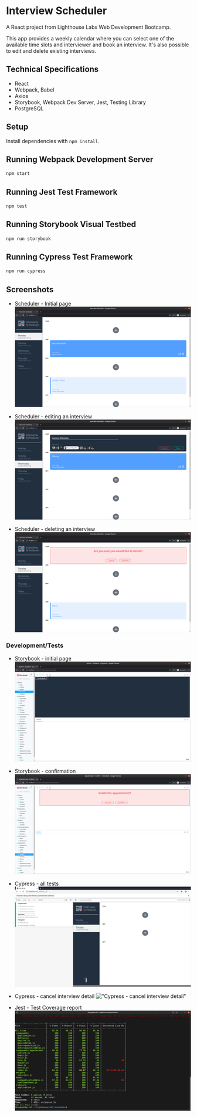 # Interview Scheduler
A React project from Lighthouse Labs Web Development Bootcamp.

This app provides a weekly calendar where you can select one of the available time slots and interviewer and book an interview.
It's also possible to edit and delete existing interviews.

## Technical Specifications
- React
- Webpack, Babel
- Axios
- Storybook, Webpack Dev Server, Jest, Testing Library
- PostgreSQL

## Setup

Install dependencies with `npm install`.

## Running Webpack Development Server

```sh
npm start
```

## Running Jest Test Framework

```sh
npm test
```

## Running Storybook Visual Testbed

```sh
npm run storybook
```
## Running Cypress Test Framework
```sh
npm run cypress
```

## Screenshots
- Scheduler - Initial page
!["Scheduler - Initial page"](https://github.com/tbalmeida/scheduler/blob/master/docs/01-scheduler-main.png)

- Scheduler - editing an interview
!["Scheduler - editing an interview"](https://github.com/tbalmeida/scheduler/blob/master/docs/02-scheduler-editing.png)

- Scheduler - deleting an interview
!["Scheduler - deleting an interview"](https://github.com/tbalmeida/scheduler/blob/master/docs/03-scheduler-deleting.png)

### Development/Tests
- Storybook - initial page
!["Storybook - initial page"](https://github.com/tbalmeida/scheduler/blob/master/docs/04-storybook-main.png)

- Storybook - confirmation
!["Storybook - confirmation"](https://github.com/tbalmeida/scheduler/blob/master/docs/05-storybook-confirmation.png)

- Cypress - all tests
!["Cypress - all tests"](https://github.com/tbalmeida/scheduler/blob/master/docs/06-cypress-full-test.png)

- Cypress - cancel interview detail
!["Cypress - cancel interview detail"](https://github.com/tbalmeida/scheduler/blob/master/docs/07-cypress-cancel-interview-detailj.png)

- Jest - Test Coverage report
!["Jest - Test Coverage report"](https://github.com/tbalmeida/scheduler/blob/master/docs/08-jest-test-coverage.png)
